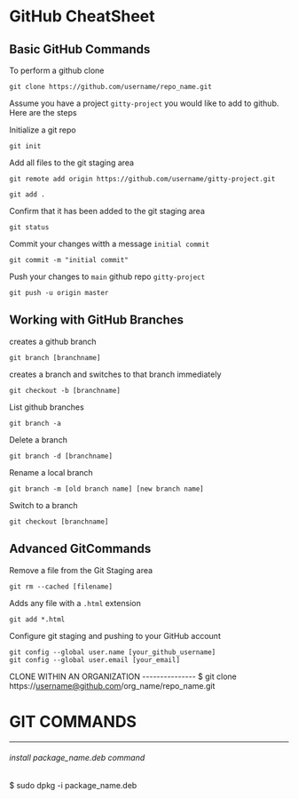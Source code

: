 # GitHub CheatSheet

## Basic GitHub Commands

To perform a github clone

```
git clone https://github.com/username/repo_name.git
```

Assume you have a project `gitty-project` you would like to add to github. Here are the steps

Initialize a git repo

```
git init
```

Add all files to the git staging area

```
git remote add origin https://github.com/username/gitty-project.git
```

```
git add .
```

Confirm that it has been added to the git staging area

```
git status
```

Commit your changes witth a message `initial commit`

```
git commit -m "initial commit"
```

Push your changes to `main` github repo `gitty-project`

```
git push -u origin master
```

## Working with GitHub Branches

creates a github branch

```
git branch [branchname]
```

creates a branch and switches to that branch immediately

```
git checkout -b [branchname]
```

List github branches

```
git branch -a
```

Delete a branch

```
git branch -d [branchname]
```

Rename a local branch

```
git branch -m [old branch name] [new branch name]
```

Switch to a branch

```
git checkout [branchname]
```

## Advanced GitCommands

Remove a file from the Git Staging area

```
git rm --cached [filename]
```

Adds any file with a `.html` extension

```
git add *.html
```

Configure git staging and pushing to your GitHub account

```
git config --global user.name [your_github_username]
git config --global user.email [your_email]
```

CLONE WITHIN AN ORGANIZATION ---------------
$ git clone https://username@github.com/org_name/repo_name.git

# GIT COMMANDS

---

###### install package_name.deb command

$ sudo dpkg -i package_name.deb
